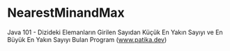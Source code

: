 ﻿# NearestMinandMax
Java 101 - Dizideki Elemanların Girilen Sayıdan Küçük En Yakın Sayıyı ve En Büyük En Yakın Sayıyı Bulan Program
(www.patika.dev)
